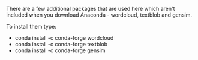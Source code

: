 
There are a few additional packages that are used here which aren't included when you download Anaconda - wordcloud, textblob and gensim.


To install them type:
<ul>
<li>conda install -c conda-forge wordcloud</li>
<li>conda install -c conda-forge textblob</li>
<li>conda install -c conda-forge gensim</li>
</ul>
